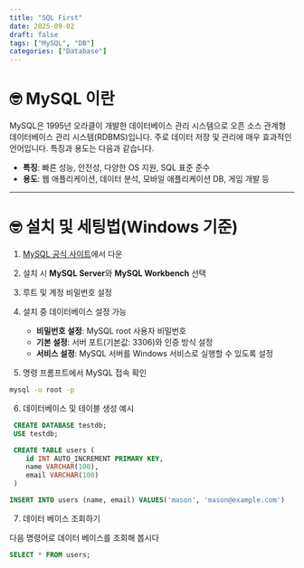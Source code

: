 ```yaml
---
title: "SQL First"
date: 2025-09-02
draft: false
tags: ["MySQL", "DB"]
categories: ["Database"]
---
```


# 🤓 **MySQL 이란**

MySQL은 1995년 오라클이 개발한 데이터베이스 관리 시스템으로 오픈 소스 관계형 데이터베이스 관리 시스템(RDBMS)입니다.
주로 데이터 저장 및 관리에 매우 효과적인 언어입니다. 특징과 용도는 다음과 같습니다.

- **특징**: 빠른 성능, 안전성, 다양한 OS 지원, SQL 표준 준수
- **용도**: 웹 애플리케이션, 데이터 분석, 모바일 애플리케이션 DB, 게임 개발 등

---

# 🤓 **설치 및 세팅법(Windows 기준)**

1. [MySQL 공식 사이트](https://dev.mysql.com/downloads/installer/)에서 다운
2. 설치 시 **MySQL Server**와 **MySQL Workbench** 선택
3. 루트 및 계정 비밀번호 설정
4. 설치 중 데이터베이스 설정 가능

   - **비밀번호 설정**: MySQL root 사용자 비밀번호
   - **기본 설정**: 서버 포트(기본값: 3306)와 인증 방식 설정
   - **서비스 설정**: MySQL 서버를 Windows 서비스로 실행할 수 있도록 설정

5. 명령 프롬프트에서 MySQL 접속 확인

```bash
mysql -u root -p
```

6. 데이터베이스 및 테이블 생성 예시

```sql
 CREATE DATABASE testdb;
 USE testdb;

 CREATE TABLE users (
    id INT AUTO_INCREMENT PRIMARY KEY,
    name VARCHAR(100),
    email VARCHAR(100)
 )
```

```sql
INSERT INTO users (name, email) VALUES('mason', 'mason@example.com')
```

7. 데이터 베이스 조회하기

다음 명령어로 데이터 베이스를 조회해 봅시다

```sql
SELECT * FROM users;
```
